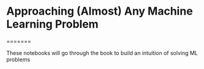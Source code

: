 # Approaching (Almost) Any Machine Learning Problem
=======


These notebooks will go through the book to build an intuition of solving ML problems
